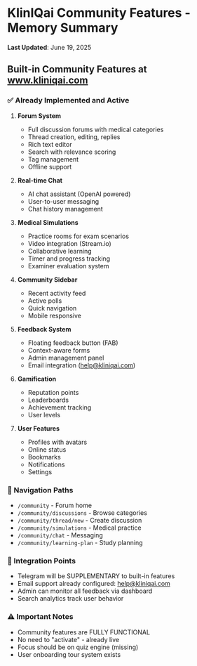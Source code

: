# KlinIQai Community Features - Memory Summary
**Last Updated**: June 19, 2025

## Built-in Community Features at www.kliniqai.com

### ✅ Already Implemented and Active

1. **Forum System**
   - Full discussion forums with medical categories
   - Thread creation, editing, replies
   - Rich text editor
   - Search with relevance scoring
   - Tag management
   - Offline support

2. **Real-time Chat**
   - AI chat assistant (OpenAI powered)
   - User-to-user messaging
   - Chat history management

3. **Medical Simulations** 
   - Practice rooms for exam scenarios
   - Video integration (Stream.io)
   - Collaborative learning
   - Timer and progress tracking
   - Examiner evaluation system

4. **Community Sidebar**
   - Recent activity feed
   - Active polls
   - Quick navigation
   - Mobile responsive

5. **Feedback System**
   - Floating feedback button (FAB)
   - Context-aware forms
   - Admin management panel
   - Email integration (help@kliniqai.com)

6. **Gamification**
   - Reputation points
   - Leaderboards
   - Achievement tracking
   - User levels

7. **User Features**
   - Profiles with avatars
   - Online status
   - Bookmarks
   - Notifications
   - Settings

### 📍 Navigation Paths
- `/community` - Forum home
- `/community/discussions` - Browse categories
- `/community/thread/new` - Create discussion
- `/community/simulations` - Medical practice
- `/community/chat` - Messaging
- `/community/learning-plan` - Study planning

### 🔄 Integration Points
- Telegram will be SUPPLEMENTARY to built-in features
- Email support already configured: help@kliniqai.com
- Admin can monitor all feedback via dashboard
- Search analytics track user behavior

### ⚠️ Important Notes
- Community features are FULLY FUNCTIONAL
- No need to "activate" - already live
- Focus should be on quiz engine (missing)
- User onboarding tour system exists